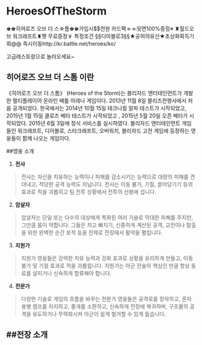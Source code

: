 # HeroesOfTheStorm

♚♚히어로즈 오브 더 스☆톰♚♚가입시$$전원 카드팩☜☜뒷면100%증정※ ♜월드오브 워크래프트♜펫 무료증정￥ 특정조건 §§디아블로3§§★공허의유산★초상화획득기회@@ 즉시이동http://kr.battle.net/heroes/ko/

고급레스토랑으로 놀러오세요~

히어로즈 오브 더 스톰 이란
-----------

《히어로즈 오브 더 스톰》 (Heroes of the Storm)는 블리자드 엔터테인먼트가 개발한 멀티플레이어 온라인 배틀 아레나 게임이다. 2013년 11월 8일 블리즈컨행사에서 처음 공개되었다. 한국에서는 2014년 10월 15일 테크니컬 알파 테스트가 시작되었고, 2015년 1월 15일 클로즈 베타 테스트가 시작되었고 , 2015년 5월 20일 오픈 베타가 시작되었다. 2015년 6월 3일에 정식 서비스를 실시하였다. 블리자드 엔터테인먼트 게임들인 워크래프트, 디아블로, 스타크래프트, 오버워치, 블리자드 고전 게임에 등장하는 영웅들이 함께 나오는 게임이다.

##영웅 소개
1. **전사**

 > 전사는 자신을 치유하는 능력이나 피해를 감소시키는 능력으로 대량의 피해를 견뎌내고, 적당한 공격 능력도 지닙니다. 
 > 전사는 이동 불가, 기절, 끌어당기기 등의 효과로 적을 괴롭히고 팀 전투 상황에서 전투의 선봉에 섭니다.

2. **암살자**

 > 암살자는 단일 또는 다수의 대상에게 특화된 여러 기술로 막대한 피해를 주지만, 그만큼 몸이 약합니다. 
 > 그들은 치고 빠지기, 신중하게 계산된 공격, 교전이나 탈출을 위한 완벽한 순간 포착 등을 전제로 전장에서 활약을 펼칩니다.

3. **지원가**

 > 지원가 영웅들은 강력한 치유 능력과 강화 효과로 상황을 유리하게 만들고, 이동 불가 및 기절 효과로 적을 괴롭힙니다. 
 > 지원가는 아군 전술의 핵심인 만큼 항상 동료를 살피거나 신속하게 합류해야 합니다.

4. **전문가**

 > 다양한 기술로 게임의 흐름을 바꾸는 전문가 영웅들은 공격로를 장악하고, 혼자 용병 캠프를 차지하고, 졸개를 소환하고, 
 > 신속하게 전장에 복귀하며, 구조물의 공격을 유도하거나 무력화시켜 아군이 쉽게 철거할 수 있게 돕습니다.

 ##전장 소개
 -----------
 

